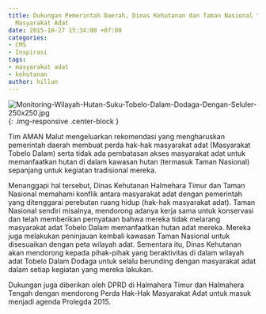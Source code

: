 ```yaml
---
title: Dukungan Pemerintah Daerah, Dinas Kehutanan dan Taman Nasional terkait Hak
  Masyarakat Adat
date: 2015-10-27 15:34:00 +07:00
categories:
- CMS
- Inspirasi
tags:
- masyarakat adat
- kehutanan
author: hillun
---
```


![Monitoring-Wilayah-Hutan-Suku-Tobelo-Dalam-Dodaga-Dengan-Seluler-250x250.jpg](/uploads/Monitoring-Wilayah-Hutan-Suku-Tobelo-Dalam-Dodaga-Dengan-Seluler-250x250.jpg){: .img-responsive .center-block }

Tim AMAN Malut mengeluarkan rekomendasi yang mengharuskan pemerintah daerah membuat perda hak-hak masyarakat adat (Masyarakat Tobelo Dalam) serta tidak ada pembatasan akses masyarakat adat untuk memanfaatkan hutan di dalam kawasan hutan (termasuk Taman Nasional) sepanjang untuk kegiatan tradisional mereka.

Menanggapi hal tersebut, Dinas Kehutanan Halmehara Timur dan Taman Nasional memahami konflik antara masyarakat adat dengan pemerintah yang ditenggarai perebutan ruang hidup (hak-hak masyarakat adat). Taman Nasional sendiri misalnya, mendorong adanya kerja sama untuk konservasi dan telah memberikan pernyataan bahwa mereka tidak melarang masyarakat adat Tobelo Dalam memanfaatkan hutan adat mereka. Mereka juga melakukan peninjauan kembali kawasan Taman Nasional untuk disesuaikan dengan peta wilayah adat. Sementara itu, Dinas Kehutanan akan mendorong kepada pihak-pihak yang beraktivitas di dalam wilayah adat Tobelo Dalam Dodaga untuk selalu berunding dengan masyarakat adat dalam setiap kegiatan yang mereka lakukan.

Dukungan juga diberikan oleh DPRD di Halmahera Timur dan Halmahera Tengah dengan mendorong Perda Hak-Hak Masyarakat Adat untuk masuk menjadi agenda Prolegda 2015.